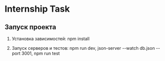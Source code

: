 # Internship Task

## Запуск проекта

1. Установка зависимостей:
npm install

2. Запуск серверов и тестов:
npm run dev,
json-server --watch db.json --port 3001,
npm run test
